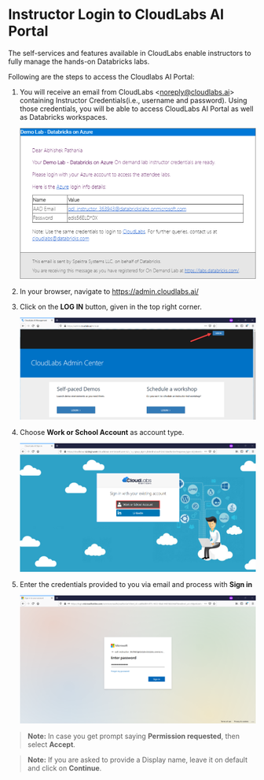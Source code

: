 # Instructor Login to CloudLabs AI Portal 

The self-services and features available in CloudLabs enable instructors to fully manage the hands-on Databricks labs. 

Following are the steps to access the Cloudlabs AI Portal:

1. You will receive an email from CloudLabs <<noreply@cloudlabs.ai>> containing Instructor Credentials(i.e., username and password). Using those credentials, you will be able to access CloudLabs AI Portal as well as Databricks workspaces.

   <kbd> ![](media/image0.png) </kbd>

2. In your browser, navigate to https://admin.cloudlabs.ai/

3. Click on the **LOG IN** button, given in the top right corner.

    <kbd> ![](media/image1.png) </kbd>

4. Choose **Work or School Account** as account type.
    
    <kbd> ![](media/image2.png) </kbd>
    
5. Enter the credentials provided to you via email and process with **Sign in**

    <kbd> ![](media/image3.png) </kbd>

> **Note:** In case you get prompt saying **Permission requested**, then select **Accept**.

> **Note:** If you are asked to provide a Display name, leave it on default and click on **Continue**.
 

